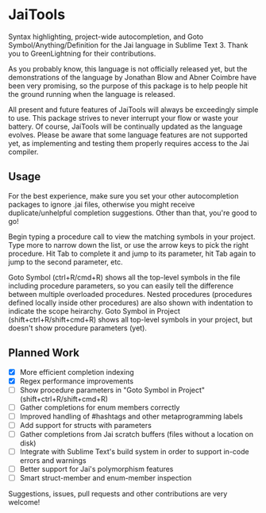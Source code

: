 # JaiTools

Syntax highlighting, project-wide autocompletion, and Goto Symbol/Anything/Definition for the Jai language in Sublime Text 3. Thank you to GreenLightning for their contributions.

As you probably know, this language is not officially released yet, but the demonstrations of the language by Jonathan Blow and Abner Coimbre have been very promising, so the purpose of this package is to help people hit the ground running when the language is released.

All present and future features of JaiTools will always be exceedingly simple to use. This package strives to never interrupt your flow or waste your battery. Of course, JaiTools will be continually updated as the language evolves. Please be aware that some language features are not supported yet, as implementing and testing them properly requires access to the Jai compiler.

## Usage

For the best experience, make sure you set your other autocompletion packages to ignore .jai files, otherwise you might receive duplicate/unhelpful completion suggestions. Other than that, you're good to go!

Begin typing a procedure call to view the matching symbols in your project. Type more to narrow down the list, or use the arrow keys to pick the right procedure. Hit Tab to complete it and jump to its parameter, hit Tab again to jump to the second parameter, etc.

Goto Symbol (ctrl+R/cmd+R) shows all the top-level symbols in the file including procedure parameters, so you can easily tell the difference between multiple overloaded procedures. Nested procedures (procedures defined locally inside other procedures) are also shown with indentation to indicate the scope heirarchy. Goto Symbol in Project (shift+ctrl+R/shift+cmd+R) shows all top-level symbols in your project, but doesn't show procedure parameters (yet).

## Planned Work

- [x] More efficient completion indexing
- [x] Regex performance improvements
- [ ] Show procedure parameters in "Goto Symbol in Project" (shift+ctrl+R/shift+cmd+R)
- [ ] Gather completions for enum members correctly
- [ ] Improved handling of #hashtags and other metaprogramming labels
- [ ] Add support for structs with parameters
- [ ] Gather completions from Jai scratch buffers (files without a location on disk)
- [ ] Integrate with Sublime Text's build system in order to support in-code errors and warnings
- [ ] Better support for Jai's polymorphism features
- [ ] Smart struct-member and enum-member inspection

Suggestions, issues, pull requests and other contributions are very welcome!


